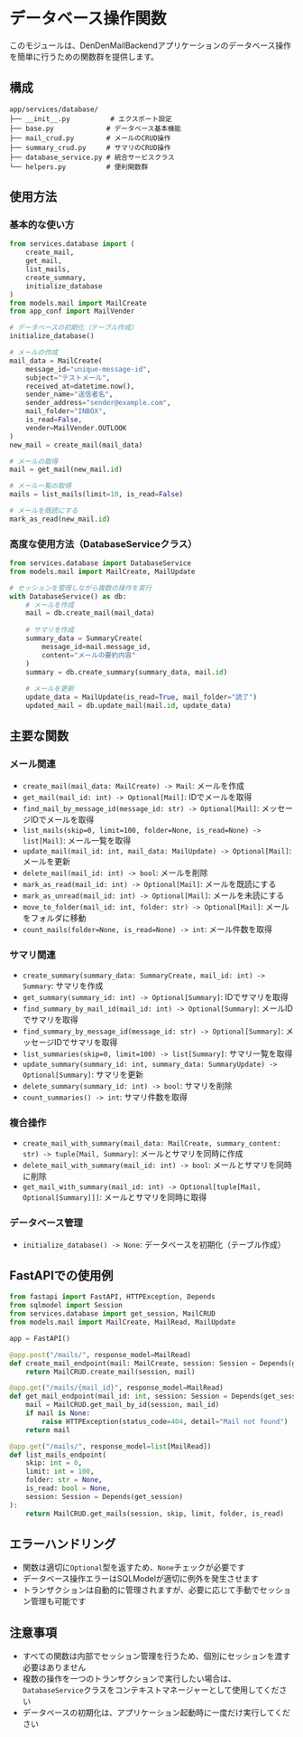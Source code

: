 # データベース操作関数

このモジュールは、DenDenMailBackendアプリケーションのデータベース操作を簡単に行うための関数群を提供します。

## 構成

```
app/services/database/
├── __init__.py          # エクスポート設定
├── base.py             # データベース基本機能
├── mail_crud.py        # メールのCRUD操作
├── summary_crud.py     # サマリのCRUD操作
├── database_service.py # 統合サービスクラス
└── helpers.py          # 便利関数群
```

## 使用方法

### 基本的な使い方

```python
from services.database import (
    create_mail,
    get_mail,
    list_mails,
    create_summary,
    initialize_database
)
from models.mail import MailCreate
from app_conf import MailVender

# データベースの初期化（テーブル作成）
initialize_database()

# メールの作成
mail_data = MailCreate(
    message_id="unique-message-id",
    subject="テストメール",
    received_at=datetime.now(),
    sender_name="送信者名",
    sender_address="sender@example.com",
    mail_folder="INBOX",
    is_read=False,
    vender=MailVender.OUTLOOK
)
new_mail = create_mail(mail_data)

# メールの取得
mail = get_mail(new_mail.id)

# メール一覧の取得
mails = list_mails(limit=10, is_read=False)

# メールを既読にする
mark_as_read(new_mail.id)
```

### 高度な使用方法（DatabaseServiceクラス）

```python
from services.database import DatabaseService
from models.mail import MailCreate, MailUpdate

# セッションを管理しながら複数の操作を実行
with DatabaseService() as db:
    # メールを作成
    mail = db.create_mail(mail_data)
    
    # サマリを作成
    summary_data = SummaryCreate(
        message_id=mail.message_id,
        content="メールの要約内容"
    )
    summary = db.create_summary(summary_data, mail.id)
    
    # メールを更新
    update_data = MailUpdate(is_read=True, mail_folder="読了")
    updated_mail = db.update_mail(mail.id, update_data)
```

## 主要な関数

### メール関連

- `create_mail(mail_data: MailCreate) -> Mail`: メールを作成
- `get_mail(mail_id: int) -> Optional[Mail]`: IDでメールを取得
- `find_mail_by_message_id(message_id: str) -> Optional[Mail]`: メッセージIDでメールを取得
- `list_mails(skip=0, limit=100, folder=None, is_read=None) -> list[Mail]`: メール一覧を取得
- `update_mail(mail_id: int, mail_data: MailUpdate) -> Optional[Mail]`: メールを更新
- `delete_mail(mail_id: int) -> bool`: メールを削除
- `mark_as_read(mail_id: int) -> Optional[Mail]`: メールを既読にする
- `mark_as_unread(mail_id: int) -> Optional[Mail]`: メールを未読にする
- `move_to_folder(mail_id: int, folder: str) -> Optional[Mail]`: メールをフォルダに移動
- `count_mails(folder=None, is_read=None) -> int`: メール件数を取得

### サマリ関連

- `create_summary(summary_data: SummaryCreate, mail_id: int) -> Summary`: サマリを作成
- `get_summary(summary_id: int) -> Optional[Summary]`: IDでサマリを取得
- `find_summary_by_mail_id(mail_id: int) -> Optional[Summary]`: メールIDでサマリを取得
- `find_summary_by_message_id(message_id: str) -> Optional[Summary]`: メッセージIDでサマリを取得
- `list_summaries(skip=0, limit=100) -> list[Summary]`: サマリ一覧を取得
- `update_summary(summary_id: int, summary_data: SummaryUpdate) -> Optional[Summary]`: サマリを更新
- `delete_summary(summary_id: int) -> bool`: サマリを削除
- `count_summaries() -> int`: サマリ件数を取得

### 複合操作

- `create_mail_with_summary(mail_data: MailCreate, summary_content: str) -> tuple[Mail, Summary]`: メールとサマリを同時に作成
- `delete_mail_with_summary(mail_id: int) -> bool`: メールとサマリを同時に削除
- `get_mail_with_summary(mail_id: int) -> Optional[tuple[Mail, Optional[Summary]]]`: メールとサマリを同時に取得

### データベース管理

- `initialize_database() -> None`: データベースを初期化（テーブル作成）

## FastAPIでの使用例

```python
from fastapi import FastAPI, HTTPException, Depends
from sqlmodel import Session
from services.database import get_session, MailCRUD
from models.mail import MailCreate, MailRead, MailUpdate

app = FastAPI()

@app.post("/mails/", response_model=MailRead)
def create_mail_endpoint(mail: MailCreate, session: Session = Depends(get_session)):
    return MailCRUD.create_mail(session, mail)

@app.get("/mails/{mail_id}", response_model=MailRead)
def get_mail_endpoint(mail_id: int, session: Session = Depends(get_session)):
    mail = MailCRUD.get_mail_by_id(session, mail_id)
    if mail is None:
        raise HTTPException(status_code=404, detail="Mail not found")
    return mail

@app.get("/mails/", response_model=list[MailRead])
def list_mails_endpoint(
    skip: int = 0,
    limit: int = 100,
    folder: str = None,
    is_read: bool = None,
    session: Session = Depends(get_session)
):
    return MailCRUD.get_mails(session, skip, limit, folder, is_read)
```

## エラーハンドリング

- 関数は適切に`Optional`型を返すため、`None`チェックが必要です
- データベース操作エラーはSQLModelが適切に例外を発生させます
- トランザクションは自動的に管理されますが、必要に応じて手動でセッション管理も可能です

## 注意事項

- すべての関数は内部でセッション管理を行うため、個別にセッションを渡す必要はありません
- 複数の操作を一つのトランザクションで実行したい場合は、`DatabaseService`クラスをコンテキストマネージャーとして使用してください
- データベースの初期化は、アプリケーション起動時に一度だけ実行してください
